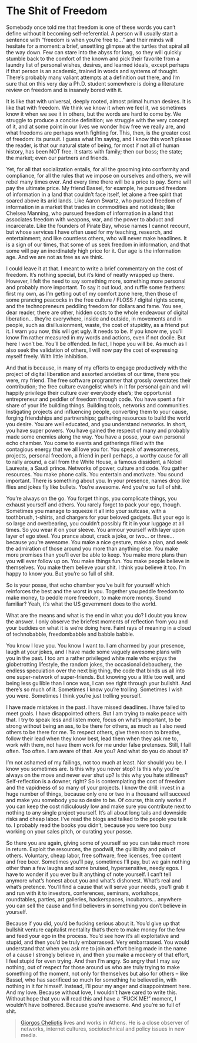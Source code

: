 
# The Shit of Freedom

<p>Somebody once told me that freedom is one of these words you can’t
define without it becoming self-referential. A person will usually
start a sentence with “freedom is when you’re free to…” and their
minds will hesitate for a moment: a brief, unsettling glimpse at the
turtles that spiral all the way down. Few can stare into the abyss for
long, so they will quickly stumble back to the comfort of the known
and pick their favorite from a laundry list of personal wishes,
desires, and learned ideals, except perhaps if that person is an
academic, trained in words and systems of thought.  There’s probably
many valiant attempts at a definition out there, and I’m sure that on
this very day a Ph.D. student somewhere is doing a literature review
on freedom and is insanely bored with it.</p>

<p>It is like that with universal, deeply rooted, almost primal human
desires. It is like that with freedom. We think we know it when we
feel it, we sometimes know it when we see it in others, but the words
are hard to come by. We struggle to produce a concise definition; we
struggle with the very concept of it, and at some point in our lives
we wonder how free we really are, and what freedoms are perhaps worth
fighting for.  This, then, is the greater cost of freedom: its
pursuit. I guess what I’m saying, and I know this won’t please the
reader, is that our natural state of being, for most if not all of
human history, has been NOT free. It starts with family; then our
boss; the state; the market; even our partners and friends.</p>

<p>Yet, for all that socialization entails, for all the grooming into
conformity and compliance, for all the rules that we impose on
ourselves and others, we will rebel many times over. And every time
there will be a price to pay. Some will pay the ultimate price. My
friend Bassel, for example, he pursued freedom of information in a
land that couldn’t face itself, let alone a free spirit that soared
above its arid lands. Like Aaron Swartz, who pursued freedom of
information in a market that trades in commodities and not ideals;
like Chelsea Manning, who pursued freedom of information in a land
that associates freedom with weapons, war, and the power to abduct and
incarcerate. Like the founders of Pirate Bay, whose names I cannot
recount, but whose services I have often used for my teaching,
research, and entertainment; and like countless others, who will never
make headlines. It is a sign of our times, that some of us seek
freedom in information, and that some will pay an inordinately high
price for it. Our age is the information age. And we are not as free
as we think.</p>

<p>I could leave it at that. I meant to write a brief commentary on the
cost of freedom. It’s nothing special, but it’s kind of neatly wrapped
up there. However, I felt the need to say something more, something
more personal and probably more important. To say it out loud, and
ruffle some feathers: first my own, as I’m getting out of my comfort
zone here, then those of some prancing peacocks in the free culture /
FLOSS / digital rights scene, and the technopreneurs peddling freedom
for dollars and fame. You see, dear reader, there are other, hidden
costs to the whole endeavour of digital liberation… they’re
everywhere, inside and outside, in movements and in people, such as
disillusionment, waste, the cost of stupidity, as a friend put it. I
warn you now, this will get ugly. It needs to be. If you know me,
you’ll know I’m rather measured in my words and actions, even if not
docile. But here I won’t be. You’ll be offended. In fact, I hope you
will be. As much as I also seek the validation of others, I will now
pay the cost of expressing myself freely. With little inhibition.</p>

<p>And that is because, in many of my efforts to engage productively with
the project of digital liberation and assorted anxieties of our time,
there you were, my friend. The free software programmer that grossly
overstates their contribution; the free culture evangelist who’s in it
for personal gain and will happily privilege their culture over
everybody else’s; the opportunist entrepreneur and peddler of freedom
through code. You have spent a fair share of your life building
things. Building tools, networks and communities. Instigating projects
and influencing people, converting them to your cause, forging
friendships and partnerships; gathering resources to build the world
you desire. You are well educated, and you understand networks. In
short, you have super powers. You have gained the respect of many and
probably made some enemies along the way. You have a posse, your own
personal echo chamber. You come to events and gatherings filled with
the contagious energy that we all love you for. You speak of
awesomeness, projects, personal freedom, a friend in peril perhaps, a
worthy cause for all to rally around, a call from the White House, a
famous dissident, a Nobel Laureate, a Saudi prince. Networks of power,
culture and code. You gather resources. You make phone calls. You
entertain and motivate. You sound important. There is something about
you. In your presence, names drop like flies and jokes fly like
bullets. You’re awesome. And you’re so full of shit.</p>

<p>You’re always on the go. You forget things, you complicate things, you
exhaust yourself and others. You rarely forget to pack your ego,
though. Sometimes you manage to squeeze it all into your suitcase,
with a toothbrush, t-shirts, and chargers for your beloved
gadgets. But your ego is so large and overbearing, you couldn’t
possibly fit it in your luggage at all times. So you wear it on your
sleeve. You armour yourself with layer upon layer of ego steel. You
prance about, crack a joke, or two… or three... because you’re
awesome. You make a nice gesture, make a plan, and seek the admiration
of those around you more than anything else. You make more promises
than you’ll ever be able to keep. You make more plans than you will
ever follow up on. You make things fun. You make people believe in
themselves. You make them believe your shit. I think you believe it
too. I’m happy to know you. But you’re so full of shit.</p>

<p>So is your posse, that echo chamber you’ve built for yourself which
reinforces the best and the worst in you. Together you peddle freedom
to make money, to peddle more freedom, to make more money. Sound
familiar? Yeah, it’s what the US government does to the world.</p>

<p>What are the means and what is the end in what you do? I doubt you
know the answer. I only observe the briefest moments of reflection
from you and your buddies on what it is we’re doing here. Faint rays
of meaning in a cloud of technobabble, freedombabble and babble
babble.</p>

<p>You know I love you. You know I want to. I am charmed by your
presence, laugh at your jokes, and I have made some vaguely awesome
plans with you in the past. I too am a rather privileged white male
who enjoys the globetrotting lifestyle, the random jokes, the
occasional debauchery, the endless speculation over the next big
thing, the code that binds us all into one super-network of
super-friends. But knowing you a little too well, and being less
gullible than I once was, I can see right through your bullshit. And
there’s so much of it. Sometimes I know you’re trolling. Sometimes I
wish you were. Sometimes I think you’re just trolling yourself.</p>

<p>I have made mistakes in the past. I have missed deadlines. I have
failed to meet goals. I have disappointed others. But I am trying to
make peace with that. I try to speak less and listen more, focus on
what’s important, to be strong without being an ass, to be there for
others, as much as I also need others to be there for me. To respect
others, give them room to breathe, follow their lead when they know
best, lead them when they ask me to, work with them, not have them
work for me under false pretenses. Still, I fail often. Too often. I
am aware of that. Are you? And what do you do about it?</p>

<p>I’m not ashamed of my failings, not too much at least. Nor should you
be. I know you sometimes are. Is this why you never stop? Is this why
you’re always on the move and never ever shut up? Is this why you hate
stillness? Self-reflection is a downer, right? So is contemplating the
cost of freedom and the vapidness of so many of your projects. I know
the drill: invest in a huge number of things, because only one or two
in a thousand will succeed and make you somebody you so desire to
be. Of course, this only works if you can keep the cost ridiculously
low and make sure you contribute next to nothing to any single project
yourself. It’s all about long tails and downside risks and cheap
labor. I’ve read the blogs and talked to the people you talk to. I
probably read the books you didn’t, because you were too busy working
on your sales pitch, or curating your posse.</p>

<p>So there you are again, giving some of yourself so you can take much
more in return. Exploit the resources, the goodwill, the gullibility
and pain of others. Voluntary, cheap labor, free software, free
licenses, free content and free beer. Sometimes you’ll pay, sometimes
I’ll pay, but we gain nothing other than a few laughs and some
bruised, hypersensitive, needy egos. I have to wonder if you ever
built anything of note yourself. I can’t tell anymore what’s honest
about you and what’s dishonest. What’s real and what’s
pretence. You’ll find a cause that will serve your needs, you’ll grab
it and run with it to investors, conferences, seminars, workshops,
roundtables, parties, art galleries, hackerspaces, incubators…
anywhere you can sell the cause and find believers in something you
don’t believe in yourself.</p>

<p>Because if you did, you’d be fucking serious about it. You’d give up
that bullshit venture capitalist mentality that’s there to make money
for the few and feed your ego in the process. You’d see how it’s all
exploitative and stupid, and then you’d be truly embarrassed. Very
embarrassed. You would understand that when you ask me to join an
effort being made in the name of a cause I strongly believe in, and
then you make a mockery of that effort, I feel stupid for even
trying. And then I’m angry. So angry that I may say nothing, out of
respect for those around us who are truly trying to make something of
the moment, not only for themselves but also for others – like Bassel,
who has sacrificed so much for something he believed in, with nothing
in it for himself. Instead, I’ll pour my anger and disappointment
here. And my love. Because without love, I wouldn’t have cared to
write this. Without hope that you will read this and have a “FUCK ME!”
moment, I wouldn’t have bothered. Because you’re awesome. And you’re
so full of shit.</p>


> [Giorgos Cheliotis](../author/giorgos-cheliotis) lives and works in Athens. He
is a close observer of networks, internet cultures, sociotechnical and policy
issues in new media.



